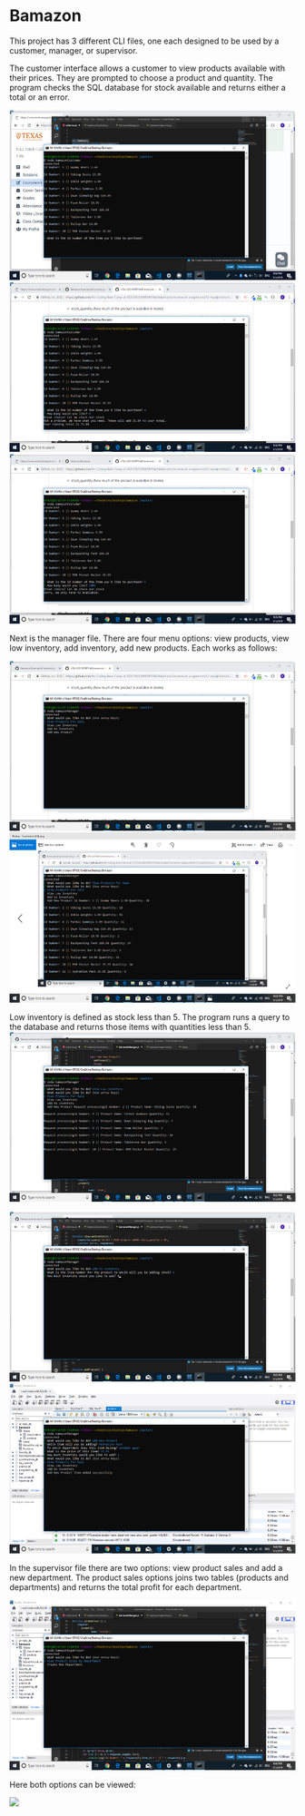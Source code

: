 # Bamazon

This project has 3 different CLI files, one each designed to be used by a customer, manager, or supervisor.

The customer interface allows a customer to view products available with their prices. They are prompted to choose a product and quantity. The program checks the SQL database for stock available and returns either a total or an error.

<img src=screenshots/customer_view.png height=300>

<img src=screenshots/customer_total.png height=300>

<img src=screenshots/customer_too_little_inventory.png height=300>

Next is the manager file. There are four menu options: view products, view low inventory, add inventory, add new products. Each works as follows: 

<img src=screenshots/manager_view.png height=300>

<img src=screenshots/manager_view_products.png height=300>


Low inventory is defined as stock less than 5. The program runs a query to the database and returns those items with quantities less than 5.
<img src=screenshots/manager_low_inventory.png height=300>

<img src=screenshots/manager_add_inventory.png height=300>

<img src=screenshots/manager_add_product.png height=300>

In the supervisor file there are two options: view product sales and add a new department. The product sales options joins two tables (products and departments) and returns the total profit for each department.

<img src=screenshots/supervisor_view.png height=300>

Here both options can be viewed:

<img src=screenshots/supervisor_executed.png height=300>
